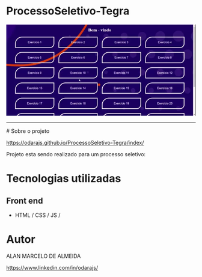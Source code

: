 # ProcessoSeletivo-Tegra
<p aling="center">
 <img src="index/img/ezgif.com-gif-maker.webp">
</p>
<hr>
# Sobre o projeto

https://odarajs.github.io/ProcessoSeletivo-Tegra/index/

Projeto esta sendo realizado para um processo seletivo:  

# Tecnologias utilizadas
## Front end
- HTML / CSS / JS /

# Autor

ALAN MARCELO DE ALMEIDA

https://www.linkedin.com/in/odarajs/
